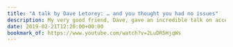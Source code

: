 ```yaml
---
title: "A talk by Dave Letorey: … and you thought you had no issues"
description: My very good friend, Dave, gave an incredible talk on accessibility at the recent Monki Gras conference in London. Worth every second of watching!
date: 2019-02-21T12:20:00+00:00
bookmark_of: https://www.youtube.com/watch?v=2LuDR5HjqWs
---
```

